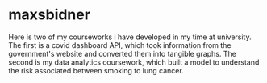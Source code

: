# maxsbidner

Here is two of my courseworks i have developed in my time at university. 
The first is a covid dashboard API, which took information from the government's website and converted them into tangible graphs.
The second is my data analytics coursework, which built a model to understand the risk associated between smoking to lung cancer.
